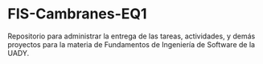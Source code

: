 # FIS-Cambranes-EQ1
Repositorio para administrar la entrega de las tareas, actividades, y demás proyectos para la materia de Fundamentos de Ingeniería de Software de la UADY.
